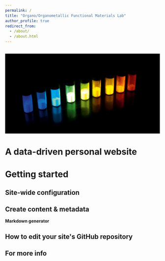 ```yaml
---
permalink: /
title: "Organo/Organometallic Functional Materials Lab"
author_profile: true
redirect_from: 
  - /about/
  - /about.html
---
```

<br/> <img src='/images/figure4.jpg'>


A data-driven personal website
======


Getting started
======

Site-wide configuration
------


Create content & metadata
------


**Markdown generator**



How to edit your site's GitHub repository
------

For more info
------

